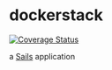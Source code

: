 # dockerstack

[![Coverage Status](https://img.shields.io/coveralls/dockerstack/dockerstack-dashboard.svg)](https://coveralls.io/r/dockerstack/dockerstack-dashboard)

a [Sails](http://sailsjs.org) application
